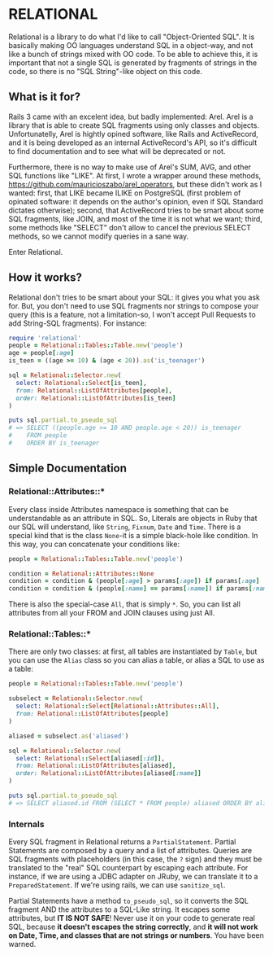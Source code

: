 # RELATIONAL

Relational is a library to do what I'd like to call "Object-Oriented SQL". It is
basically making OO languages understand SQL in a object-way, and not like a 
bunch of strings mixed with OO code. To be able to achieve this, it is important
that not a single SQL is generated by fragments of strings in the code, so there
is no "SQL String"-like object on this code.

## What is it for?

Rails 3 came with an excelent idea, but badly implemented: Arel. Arel is a library
that is able to create SQL fragments using only classes and objects. Unfortunatelly,
Arel is hightly opined software, like Rails and ActiveRecord, and it is being 
developed as an internal ActiveRecord's API, so it's difficult to find documentation
and to see what will be deprecated or not.

Furthermore, there is no way to make use of Arel's SUM, AVG, and other SQL functions
like "LIKE". At first, I wrote a wrapper around these methods, 
https://github.com/mauricioszabo/arel_operators, but these didn't work as I wanted: 
first, that LIKE became ILIKE on PostgreSQL (first problem of opinated software: it
depends on the author's opinion, even if SQL Standard dictates otherwise); second,
that ActiveRecord tries to be smart about some SQL fragments, like JOIN, and most of
the time it is not what we want; third, some methods like "SELECT" don't allow to
cancel the previous SELECT methods, so we cannot modify queries in a sane way.

Enter Relational.

## How it works?

Relational don't tries to be smart about your SQL: it gives you what you ask for. 
But, you don't need to use SQL fragments nor strings to compose your query 
(this is a feature, not a limitation-so, I won't accept Pull Requests to add 
String-SQL fragments). For instance:

```ruby
require 'relational'
people = Relational::Tables::Table.new('people')
age = people[:age]
is_teen = ((age >= 10) & (age < 20)).as('is_teenager')

sql = Relational::Selector.new(
  select: Relational::Select[is_teen], 
  from: Relational::ListOfAttributes[people],
  order: Relational::ListOfAttributes[is_teen]
)

puts sql.partial.to_pseudo_sql
# => SELECT ((people.age >= 10 AND people.age < 20)) is_teenager 
#    FROM people 
#    ORDER BY is_teenager
```

## Simple Documentation


### Relational::Attributes::*

Every class inside Attributes namespace is something that can be understandable
as an attribute in SQL. So, Literals are objects in Ruby that our SQL will 
understand, like `String`, `Fixnum`, `Date` and `Time`. There is a special kind 
that is the class `None`-it is a simple black-hole like condition. In this way,
you can concatenate your conditions like:

```ruby
people = Relational::Tables::Table.new('people')

condition = Relational::Attributes::None
condition = condition & (people[:age] > params[:age]) if params[:age]
condition = condition & (people[:name] == params[:name]) if params[:name]
```

There is also the special-case `All`, that is simply `*`. So, you can list all
attributes from all your FROM and JOIN clauses using just All.

### Relational::Tables::*

There are only two classes: at first, all tables are instantiated by `Table`, but 
you can use the `Alias` class so you can alias a table, or alias a SQL to use 
as a table:

```ruby
people = Relational::Tables::Table.new('people')

subselect = Relational::Selector.new(
  select: Relational::Select[Relational::Attributes::All], 
  from: Relational::ListOfAttributes[people]
)

aliased = subselect.as('aliased')

sql = Relational::Selector.new(
  select: Relational::Select[aliased[:id]], 
  from: Relational::ListOfAttributes[aliased],
  order: Relational::ListOfAttributes[aliased[:name]]
)

puts sql.partial.to_pseudo_sql
# => SELECT aliased.id FROM (SELECT * FROM people) aliased ORDER BY aliased.name
```

### Internals

Every SQL fragment in Relational returns a `PartialStatement`. Partial Statements
are composed by a query and a list of attributes. Queries are SQL fragments with placeholders (in this case, the `?` sign) and they must be translated to the "real" 
SQL counterpart by escaping each attribute. For instance, if we are using a JDBC 
adapter on JRuby, we can translate it to a `PreparedStatement`. If we're using rails,
we can use `sanitize_sql`.

Partial Statements have a method `to_pseudo_sql`, so it converts the SQL fragment AND 
the attributes to a SQL-Like string. It escapes some attributes, but **IT IS NOT 
SAFE**! Never use it on your code to generate real SQL, because **it doesn't escapes 
the string correctly**, and **it will not work on Date, Time, and classes that are 
not strings or numbers**. You have been warned.